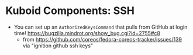 # Kuboid Components: SSH

- You can set up an `AuthorizedKeysCommand` that pulls from GitHub at login time! https://bugzilla.mindrot.org/show_bug.cgi?id=2755#c8
  - from https://github.com/coreos/fedora-coreos-tracker/issues/139 via "ignition github ssh keys"
